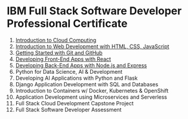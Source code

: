 # IBM Full Stack Software Developer Professional Certificate
1. [Introduction to Cloud Computing](https://coursera.org/share/a4b23b976f73d6202d6dc76910c2db61)
2. [Introduction to Web Development with HTML, CSS, JavaScript](https://coursera.org/share/41de767caf77d8e03e2be416b3503182)
3. [Getting Started with Git and GitHub](https://coursera.org/share/33e6fa64dd553b22c8ce24fd4e5524d7)
4. [Developing Front-End Apps with React](https://coursera.org/share/3c41f8c163c87f4d857efbceae2c60c1)
5. [Developing Back-End Apps with Node.js and Express](https://coursera.org/share/b025f8ddca696d82e1b737480c82b769)
6. Python for Data Science, AI & Development
7. Developing AI Applications with Python and Flask
8. Django Application Development with SQL and Databases
9. Introduction to Containers w/ Docker, Kubernetes & OpenShift
10. Application Development using Microservices and Serverless
11. Full Stack Cloud Development Capstone Project
12. Full Stack Software Developer Assessment
